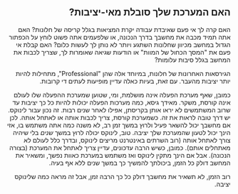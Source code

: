 <?php require("../../entete.php");?> <?php require("../../base.php");?> <?php require("../../fonctions.php");?>

<div id="corps" class="rtl" dir="rtl">

<h2>האם המערכת שלך סובלת מאי-יציבות?</h2>

<p>האם קרה לך אי פעם שאיבדת עבודה יקרת המציאות בגלל קריסה של חלונות?
האם אתה תמיד מכבה את מחשבך בדרך הנכונה, או שלפעמים אתה פשוט לוחץ על הכפתור הגדול במחשב מכיוון שחלונות השתגע ויותר לא נותן לך לעשות כלום?
האם קבלת אי פעם את "המסך הכחול של המוות" או הודעות שגיאה שאומרות לך, שצריך לכבות את המחשב בגלל סיבות עלומות?</p>

<p>הגירסאות האחרונות של חלונות, במיוחד אלה שהן "Professional", מתחילות להיות
יותר יציבות מהעבר. עם זאת, בעיות כאלה עדיין מופיעות לעתים די קרובות.</p>

<p>כמובן, שאף מערכת הפעלה אינה מושלמת, ומי, שטוען שמערכת ההפעלה שלו לעולם אינה קורסת, משקר.
מאידך גיסא, כמה מערכות הפעלה יכולות להיות כל כך יציבות עד שרוב המשתמשים לא יראו אותן בקריסתן, אפילו לאחר שנים רבות. זה נכון עבור לינוקס. יש דרך טובה לראות את זה.
כשמערכת קורסת, צריך לכבות אותה או לאתחל אותה. לכן אם מחשבך יכול להשאר פעיל ולרוץ במשך זמן רב, לא משנה כמה אתה משתמש בו, אזי הינך יכול לטעון שהמערכת שלך יציבה.
טוב, לינוקס יכולה לרוץ במשך <i>שנים</i> בלי שיהיה צורך לאתחל אותה (רוב השרתים באינטרנט מריצים לינוקס, ובדרך כלל לעולם לא מאתחלים אותם).
כמובן, כשיש הרבה עדכונים, עדיין צריך לאתחל את המערכת (בצורה הנכונה). אבל אם הינך מתקין לינוקס ואז משתמש במערכת כאוות נפשך, ומשאיר את המחשב דולק כל הזמן, ביכולתך להמשיך כך
במשך שנים ללא אף בעיה.</p>

<p>רוב הזמן, לא תשאיר את מחשבך דולק כל כך הרבה זמן, אבל זה מראה כמה שלינוקס יציבה.</p>

</div>
<?php require("../../license_he.php");?>
</body>
</html>
